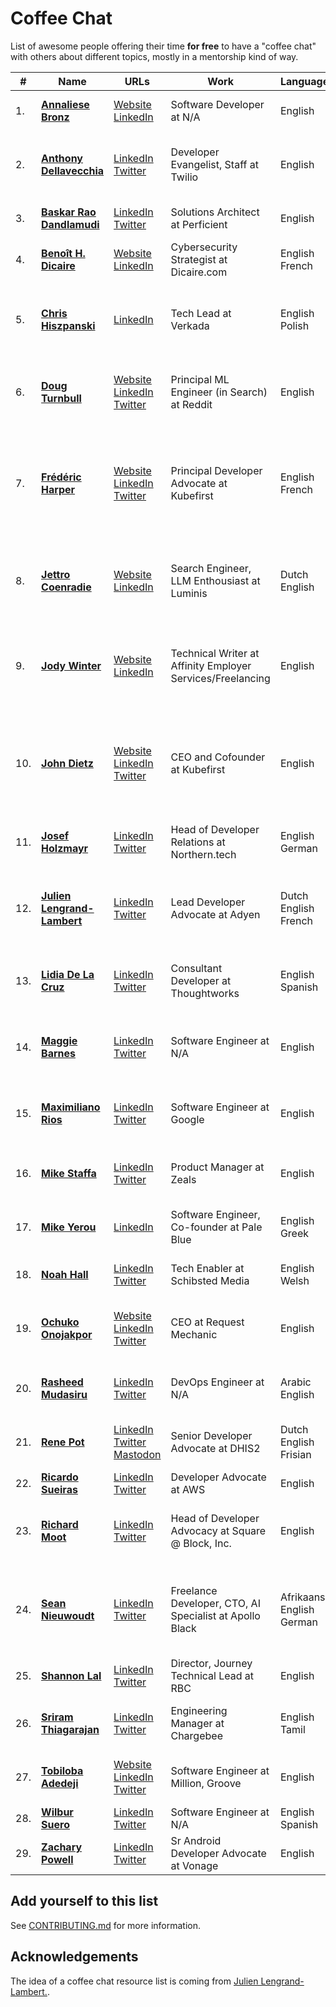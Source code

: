 # Coffee Chat

List of awesome people offering their time **for free** to have a "coffee chat" with others about different topics, mostly in a mentorship kind of way.

|#|Name|URLs|Work|Languages|Topics|
|---|---|---|---|---|---|
| 1. | **[Annaliese Bronz](https://calendly.com/annaliesebronz/zoom)** | [Website](https://github.com/ZehavaBatya)<br/>[LinkedIn](https://www.linkedin.com/in/annaliese-in-tech/) | Software Developer at N/A | English | Accountability Partner, Friendships, Goal Setting, In-person meetups, LGBTQ+ in Tech, Networking, Women in Tech |
| 2. | **[Anthony Dellavecchia](https://calendly.com/anthonyjdella/chat)** | [LinkedIn](https://www.linkedin.com/in/anthonydellavecchia)<br/>[Twitter](https://twitter.com/anthonyjdella) | Developer Evangelist, Staff at Twilio | English | Community Building, Developer Relations, Developers Documentation, Imposter Syndrome, Job Search, Mental Health, Personal Branding, Software Engineering, Starting in Tech |
| 3. | **[Baskar Rao Dandlamudi](https://calendly.com/baskarmib/30min)** | [LinkedIn](https://www.linkedin.com/in/baskarrao-dandlamudi/)<br/>[Twitter](https://twitter.com/baskarmib) | Solutions Architect at Perficient | English | Application Development, Job Searching, Mobile, Software Engineering, Starting in Tech, Tech |
| 4. | **[Benoît H. Dicaire](https://calendly.com/bhdicaire/20m)** | [Website](https://dicaire.com)<br/>[LinkedIn](https://www.linkedin.com/in/bhdicaire) | Cybersecurity Strategist at Dicaire.com | English<br/>French | Governance, Risk management & compliance, Information security, technology & privacy, Public speaking |
| 5. | **[Chris Hiszpanski](https://calendly.com/hiszpanski/coffee-chat)** | [LinkedIn](https://www.linkedin.com/in/chrishiszpanski/) | Tech Lead at Verkada | English<br/>Polish | AI/ML, Cameras, Career, DSP/Modems/Codecs/SDR, Embedded/IoT, Mentorship, Randomness/Complexity/Chaos/Patterns, Video Compression, Video Streaming, WebRTC |
| 6. | **[Doug Turnbull](https://calendly.com/dougturnbull/social-call-intro)** | [Website](https://softwaredoug.com)<br/>[LinkedIn](https://www.linkedin.com/in/softwaredoug/)<br/>[Twitter](https://twitter.com/softwaredoug) | Principal ML Engineer (in Search) at Reddit | English | Career Development, Elasticsearch, Information Retrieval, Learning to Rank, Lucene, Open Search, Recommender Systems, Search, Search Relevance, Solr, Technology Leadership |
| 7. | **[Frédéric Harper](https://calendly.com/fharper/coffee)** | [Website](https://fred.dev)<br/>[LinkedIn](https://www.linkedin.com/in/fredericharper)<br/>[Twitter](https://twitter.com/fharper) | Principal Developer Advocate at Kubefirst | English<br/>French | ADHD, Anything else, Cats, Cloud & app Architecture, Coffee, Community Building, DevOps, Developer Relations, Developers Documentation, GitOps, Job Search, Kubefirst, Kubernetes, LinkedIn, Mental Health, Microbrewery Beer, Open-Source, Personal Branding, Resume, SaaS Architecture, Software Development, Starting in Tech, Travelling |
| 8. | **[Jettro Coenradie](https://calendly.com/jettro/coffeechat)** | [Website](https://jettro.dev)<br/>[LinkedIn](https://www.linkedin.com/in/jettro) | Search Engineer, LLM Enthousiast at Luminis | Dutch<br/>English | Career choices, Elasticsearch, Large Language Models, Life, OpenSearch, Personal Development, Programming Java, Retrieval Augmented Generation, Search, Software Architecture, Vector Search, Weaviate |
| 9. | **[Jody Winter](mailto:jodywinter@xtra.co.nz)** | [Website](https://jodywinter.com/)<br/>[LinkedIn](https://www.linkedin.com/in/jody-winter/) | Technical Writer at Affinity Employer Services/Freelancing | English | Career Transitions, Docs-as-Code, Documenting REST APIs, Editing for Clarity and Concision, Freelancing While Fully Employed, Gen X Women in Tech, Skills Development, Structuring Content, Technical Writing, Working in New Zealand, Writing for End-Users |
| 10. | **[John Dietz](https://calendly.com/kubefirst/coffee)** | [Website](https://kubefirst.github.io/speaking/speakers/john.html)<br/>[LinkedIn](https://www.linkedin.com/in/jd-k8s)<br/>[Twitter](https://twitter.com/vitamindietz) | CEO and Cofounder at Kubefirst | English | Anything That You're Passionate About, Automation, Building a Company, Cars, Coaching, Dogs and Cats, Drum and Bass, Enterprise Architectures and Patterns, Family Life, Gardening, Infrastructure at Scale, Kubernetes and Cloud Native, Software Delivery and Automation, Woodworking |
| 11. | **[Josef Holzmayr](https://calendly.com/theyoctojester/mender-office-hour)** | [LinkedIn](https://www.linkedin.com/in/josef-holzmayr)<br/>[Twitter](https://twitter.com/theyoctojester) | Head of Developer Relations at Northern.tech | English<br/>German | Anything else, Beer, Developer Relations, Embedded Linux, Heavy Metal, IoT, Livecoding, OTA Updates, Open-Source, OpenEmbedded, Yocto |
| 12. | **[Julien Lengrand-Lambert](https://calendly.com/jlengrand)** | [LinkedIn](https://www.linkedin.com/in/julienlengrand/)<br/>[Twitter](https://twitter.com/jlengrand) | Lead Developer Advocate at Adyen | Dutch<br/>English<br/>French | Anything, really, Community Building, Developer Relations, Developers Documentation, Hiring, Job Search, Kotlin, Meetups, Mentoring, Personal Branding, Software Engineering, Starting in Tech, Writing |
| 13. | **[Lidia De La Cruz](mailto:contact@poderosacoding.com)** | [LinkedIn](https://www.linkedin.com/in/lidia-de-la-cruz/)<br/>[Twitter](https://twitter.com/poderosacoding) | Consultant Developer at Thoughtworks | English<br/>Spanish | Building a Personal Brand, Career Transitions, Free Resources, Imposter Syndrome, Latinx in Tech, Networking, POC in Tech, Skills Development, Starting in Tech, Structuring Content |
| 14. | **[Maggie Barnes](https://calendly.com/mbarnestech/coffee_chat)** | [LinkedIn](https://www.linkedin.com/in/mbarnestech/)<br/>[Twitter](https://twitter.com/mbarnestech) | Software Engineer at N/A | English | Career Pivot, LGBTQ+ in Tech, Networking, Neurodivergence in Tech, Software Engineering, Software Engineering Bootcamps, Starting in Tech, Women in Tech, Work-Life Balance |
| 15. | **[Maximiliano Rios](https://twitter.com/messages/compose?recipient_id=1191530928591560704)** | [LinkedIn](https://www.linkedin.com/in/maximiliano-merced/)<br/>[Twitter](https://twitter.com/_maxrios) | Software Engineer at Google | English | Career Transitions, College Advise, Designing a Project, Education Tech, First Tech Job, Interviewing, Job Search, Latinx in Tech, Networking, Software Engineering, Starting in Tech |
| 16. | **[Mike Staffa](https://calendar.google.com/calendar/u/0/appointments/schedules/AcZssZ2ORDYuLhQBn4UgTLumBjC8UgC_lAIItfA3upgMX6TR-NlL-JkwZNz7z8aHy2n05ilPfycvPqkT)** | [LinkedIn](https://www.linkedin.com/in/mikestaffa/)<br/>[Twitter](https://twitter.com/mtstaffa) | Product Manager at Zeals | English | Chatbots, Community Building, Cross-Cultural Communication, Japan, Job Search, Nutrition, Personal Branding, Starting in Tech |
| 17. | **[Mike Yerou](https://calendly.com/myerou/video-call)** | [LinkedIn](https://www.linkedin.com/in/myerou/) | Software Engineer, Co-founder at Pale Blue | English<br/>Greek | Android, Company Branding, Developer Experience, Google, Mobile, Software Development, Software Engineering, Startups, Tech, Technology Leadership |
| 18. | **[Noah Hall](https://calendly.com/eeue56)** | [LinkedIn](https://www.linkedin.com/in/noah-h-1264371ab/)<br/>[Twitter](https://twitter.com/derwlang) | Tech Enabler at Schibsted Media | English<br/>Welsh | Backend, Career, Community, Compilers, Culture, Frontend, Mentorship, Open Source, Ops, Programming languages |
| 19. | **[Ochuko Onojakpor](https://calendly.com/chukslord1/quickmeet)** | [Website](https://mainstack.me/ochuko)<br/>[LinkedIn](https://www.linkedin.com/in/ochuko-onojakpor-5a156515b)<br/>[Twitter](https://twitter.com/LordChuks3) | CEO at  Request Mechanic | English | Anything else, Auto Care, Cats, Coffee, Community Building, Company Branding, Job Search, LLMs, Open-Source, Resume, Software Development, Starting in Tech, Startups, Team Building |
| 20. | **[Rasheed Mudasiru](https://cal.com/taiwrash/30min)** | [LinkedIn](https://www.linkedin.com/in/rasheedtaiwo/)<br/>[Twitter](https://twitter.com/taiwrash) | DevOps Engineer at N/A | Arabic<br/>English | Backend, CS Opportunities, Cloud & Cloud-Native, Community, DevOps, Live streams, Open Source Software, Podcast, Software Engineering |
| 21. | **[Rene Pot](https://calendar.google.com/calendar/appointments/schedules/AcZssZ2j2HSqAeHfTXLKLdq5VyE-3lCrbIBLtL7DWAk6VrAkJfC5GVFEFI8cHAhUeIkbqFe1l3hmhm6A)** | [LinkedIn](https://www.linkedin.com/in/wraldpyk/)<br/>[Twitter](https://twitter.com/wraldpyk)<br/>[Mastodon](https://fosstodon.org/@wraldpyk) | Senior Developer Advocate at DHIS2 | Dutch<br/>English<br/>Frisian | Casual Conversation, Coffee, Developer Relations, Low-Code, Mobile Development, Moving Abroad, No-Code, Open-Source, Twitch, Whisky |
| 22. | **[Ricardo Sueiras](https://calendly.com/ricardo-sueiras/you-are-amazing)** | [LinkedIn](https://www.linkedin.com/in/ricardosueiras)<br/>[Twitter](https://twitter.com/094459) | Developer Advocate at AWS | English | Cloud, Developer Relations, Education, Innovation, Mentoring, Open Source |
| 23. | **[Richard Moot](https://calendar.google.com/calendar/appointments/schedules/AcZssZ3GTtVFlHeYvKVgbxeje5kvnNWdfz8NgP8veCST2A698ybgznKYLNUxZJHCVVAQS1mmqlhmS73n)** | [LinkedIn](https://www.linkedin.com/in/richardmoot)<br/>[Twitter](https://twitter.com/wootmoot) | Head of Developer Advocacy at Square @ Block, Inc. | English | API Design, Anything else, Beer, Cats, Coffee, Developer Relations, Developer Video, Developers Content, Job Search, Open-Source, Starting in Tech, Travel, Video |
| 24. | **[Sean Nieuwoudt](https://calendly.com/ghstcode)** | [LinkedIn](https://www.linkedin.com/in/seannieuwoudt/)<br/>[Twitter](https://twitter.com/ghstcode) | Freelance Developer, CTO, AI Specialist at Apollo Black | Afrikaans<br/>English<br/>German | AI/ML, Backend, Career, Community, Company Branding, Compilers, Culture, Frontend, LLMs, Mentorship, Open Source, Ops, Programming languages, Randomness/Complexity/Chaos/Patterns, Software Development, Startups, Technology Leadership |
| 25. | **[Shannon Lal](https://calendly.com/shannonlal/30min)** | [LinkedIn](https://www.linkedin.com/in/shannonlal)<br/>[Twitter](https://twitter.com/shannondlal) | Director, Journey Technical Lead at RBC | English | Dev Ops, Job Searching, NodeJS, React, Software Engineering, Starting in Tech, Tech, Web |
| 26. | **[Sriram Thiagarajan](https://cal.com/tsriram/30min)** | [LinkedIn](https://www.linkedin.com/in/thiagarajansriram)<br/>[Twitter](https://twitter.com/tsriram) | Engineering Manager at Chargebee | English<br/>Tamil | Career, Developer Experience, Fitness, Job Searching, NodeJS, React, Sabbatical, Software Engineering, Starting in Tech, Tech, Web |
| 27. | **[Tobiloba Adedeji](https://cal.com/toby-solutions/30min)** | [Website](https://biodrop.io/tobySolutions)<br/>[LinkedIn](https://www.linkedin.com/in/tobiloba-adedeji/)<br/>[Twitter](https://twitter.com/toby_solutions) | Software Engineer at Million, Groove | English | Career Pivot, Million, Open Source AI, Open Source Software, Software Engineering, Software Engineering Bootcamps, Starting in Tech |
| 28. | **[Wilbur Suero](https://calendly.com/suerowilbur/30min)** | [LinkedIn](https://www.linkedin.com/in/wilbursuero)<br/>[Twitter](https://twitter.com/wilburhimself) | Software Engineer at N/A | English<br/>Spanish | Developer Experience, React, Ruby on Rails, Software Engineering, Tech, Web |
| 29. | **[Zachary Powell](https://calendar.app.google/kf8WKmRbxbkkxhbR6)** | [LinkedIn](https://www.linkedin.com/in/zachary-mg-powell)<br/>[Twitter](https://twitter.com/devwithzachary) | Sr Android Developer Advocate at Vonage | English | Android, DevRel, Developer Relations, Job Searching, Mobile, Software Engineering, Starting in Tech, Tech |

## Add yourself to this list

See [CONTRIBUTING.md](CONTRIBUTING.md) for more information.

## Acknowledgements

The idea of a coffee chat resource list is coming from [Julien Lengrand-Lambert.](https://www.linkedin.com/in/julienlengrand/).
